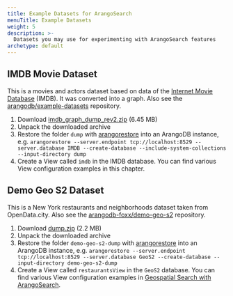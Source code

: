 ```yaml
---
title: Example Datasets for ArangoSearch
menuTitle: Example Datasets
weight: 5
description: >-
  Datasets you may use for experimenting with ArangoSearch features
archetype: default
---
```

## IMDB Movie Dataset

This is a movies and actors dataset based on data of the
[Internet Movie Database](https://www.imdb.com/) (IMDB).
It was converted into a graph. Also see the
[arangodb/example-datasets](https://github.com/arangodb/example-datasets/tree/master/Graphs/IMDB)
repository.

1. Download [imdb_graph_dump_rev2.zip](https://github.com/arangodb/example-datasets/releases/download/imdb-graph-dump-rev2/imdb_graph_dump_rev2.zip) (6.45 MB)
2. Unpack the downloaded archive
3. Restore the folder `dump` with [arangorestore](../../components/tools/arangorestore/_index.md)
   into an ArangoDB instance, e.g.
   `arangorestore --server.endpoint tcp://localhost:8529 --server.database IMDB --create-database --include-system-collections --input-directory dump`
4. Create a View called `imdb` in the IMDB database. You can find various View
   configuration examples in this chapter.

## Demo Geo S2 Dataset

This is a New York restaurants and neighborhoods dataset taken from OpenData.city.
Also see the
[arangodb-foxx/demo-geo-s2](https://github.com/arangodb-foxx/demo-geo-s2)
repository.

1. Download [dump.zip](https://github.com/arangodb-foxx/demo-geo-s2/archive/refs/heads/dump.zip) (2.2 MB)
2. Unpack the downloaded archive
3. Restore the folder `demo-geo-s2-dump` with [arangorestore](../../components/tools/arangorestore/_index.md)
   into an ArangoDB instance, e.g.
   `arangorestore --server.endpoint tcp://localhost:8529 --server.database GeoS2 --create-database --input-directory demo-geo-s2-dump`
4. Create a View called `restaurantsView` in the `GeoS2` database.
   You can find various View configuration examples in
   [Geospatial Search with ArangoSearch](geospatial-search.md).
